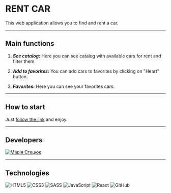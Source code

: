 # RENT CAR

This web application allows you to find and rent a car.

---

## Main functions

1. **_See catalog:_** Here you can see catalog with available cars for rent and filter them.

2. **_Add to favorites:_** You can add cars to favorites by clicking on "Heart" button.

3. **_Favorites:_** Here you can see your favorites cars.

---

## How to start

Just [follow the link](https://mariastetciuk.github.io/rent-car/) and enjoy.

---

## Developers

[![Марія Стецюк](https://res.cloudinary.com/dsnmulvwe/image/upload/v1693938890/3_kq2xvr.png)](https://github.com/mariastetciuk)

---

## Technologies

![HTML5](https://img.shields.io/badge/html5-%23E34F26.svg?style=for-the-badge&logo=html5&logoColor=white)
![CSS3](https://img.shields.io/badge/css3-%231572B6.svg?style=for-the-badge&logo=css3&logoColor=white)
![SASS](https://img.shields.io/badge/SASS-hotpink.svg?style=for-the-badge&logo=SASS&logoColor=white)
![JavaScript](https://img.shields.io/badge/javascript-%23323330.svg?style=for-the-badge&logo=javascript&logoColor=%23F7DF1E)
![React](https://img.shields.io/badge/react-%2320232a.svg?style=for-the-badge&logo=react&logoColor=%2361DAFB)
![GitHub](https://img.shields.io/badge/github-%23121011.svg?style=for-the-badge&logo=github&logoColor=white)



